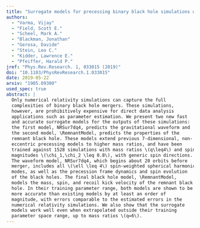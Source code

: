 ```yaml
---
title: "Surrogate models for precessing binary black hole simulations with unequal masses"
authors:
  - "Varma, Vijay"
  - "Field, Scott E."
  - "Scheel, Mark A."
  - "Blackman, Jonathan"
  - "Gerosa, Davide"
  - "Stein, Leo C."
  - "Kidder, Lawrence E."
  - "Pfeiffer, Harald P."
jref: "Phys.Rev.Research. 1, 033015 (2019)"
doi: "10.1103/PhysRevResearch.1.033015"
date: 2019-05-22
arxiv: "1905.09300"
used_spec: true
abstract: |
  Only numerical relativity simulations can capture the full
  complexities of binary black hole mergers. These simulations,
  however, are prohibitively expensive for direct data analysis
  applications such as parameter estimation. We present two new fast
  and accurate surrogate models for the outputs of these simulations:
  the first model, NRSur7dq4, predicts the gravitational waveform and
  the second model, \RemnantModel, predicts the properties of the
  remnant black hole. These models extend previous 7-dimensional, non-
  eccentric precessing models to higher mass ratios, and have been
  trained against 1528 simulations with mass ratios \(q\leq4\) and spin
  magnitudes \(\chi_1,\chi_2 \leq 0.8\), with generic spin directions.
  The waveform model, NRSur7dq4, which begins about 20 orbits before
  merger, includes all \(\ell \leq 4\) spin-weighted spherical harmonic
  modes, as well as the precession frame dynamics and spin evolution
  of the black holes. The final black hole model, \RemnantModel,
  models the mass, spin, and recoil kick velocity of the remnant black
  hole. In their training parameter range, both models are shown to be
  more accurate than existing models by at least an order of
  magnitude, with errors comparable to the estimated errors in the
  numerical relativity simulations. We also show that the surrogate
  models work well even when extrapolated outside their training
  parameter space range, up to mass ratios \(q=6\).
---
```


